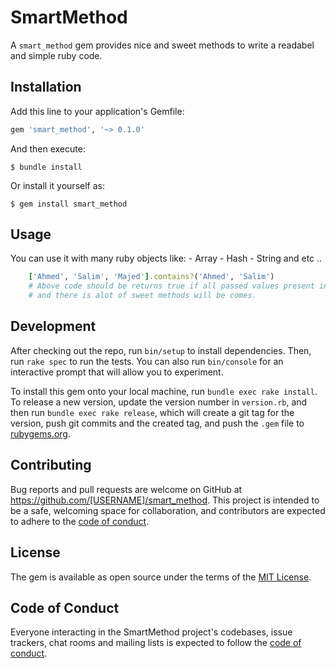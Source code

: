 # SmartMethod

A `smart_method` gem provides nice and sweet methods to write a readabel and simple ruby code.

## Installation

Add this line to your application's Gemfile:

```ruby
gem 'smart_method', '~> 0.1.0'
```

And then execute:

    $ bundle install

Or install it yourself as:

    $ gem install smart_method

## Usage

You can use it with many ruby objects like:
    - Array
    - Hash
    - String and etc ..

```ruby
    ['Ahmed', 'Salim', 'Majed'].contains?('Ahmed', 'Salim')
    # Above code should be returns true if all passed values present in the array which # means all passed values must be present in the array or it will return false.
    # and there is alot of sweet methods will be comes.
```

## Development

After checking out the repo, run `bin/setup` to install dependencies. Then, run `rake spec` to run the tests. You can also run `bin/console` for an interactive prompt that will allow you to experiment.

To install this gem onto your local machine, run `bundle exec rake install`. To release a new version, update the version number in `version.rb`, and then run `bundle exec rake release`, which will create a git tag for the version, push git commits and the created tag, and push the `.gem` file to [rubygems.org](https://rubygems.org).

## Contributing

Bug reports and pull requests are welcome on GitHub at https://github.com/[USERNAME]/smart_method. This project is intended to be a safe, welcoming space for collaboration, and contributors are expected to adhere to the [code of conduct](https://github.com/[USERNAME]/smart_method/blob/master/CODE_OF_CONDUCT.md).

## License

The gem is available as open source under the terms of the [MIT License](https://opensource.org/licenses/MIT).

## Code of Conduct

Everyone interacting in the SmartMethod project's codebases, issue trackers, chat rooms and mailing lists is expected to follow the [code of conduct](https://github.com/[USERNAME]/smart_method/blob/master/CODE_OF_CONDUCT.md).

